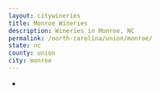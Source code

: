 ```yaml
---
layout: citywineries
title: Monroe Wineries
description: Wineries in Monroe, NC
permalink: /north-carolina/union/monroe/
state: nc
county: union
city: monroe
---
```

-
